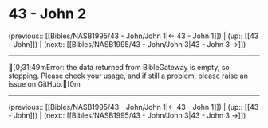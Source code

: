 # 43 - John 2

(previous:: [[Bibles/NASB1995/43 - John/John 1|← 43 - John 1]]) | (up:: [[43 - John]]) | (next:: [[Bibles/NASB1995/43 - John/John 3|43 - John 3 →]])

***
[0;31;49mError: the data returned from BibleGateway is empty, so stopping. Please check your usage, and if still a problem, please raise an issue on GitHub.[0m

***

(previous:: [[Bibles/NASB1995/43 - John/John 1|← 43 - John 1]]) | (up:: [[43 - John]]) | (next:: [[Bibles/NASB1995/43 - John/John 3|43 - John 3 →]])
